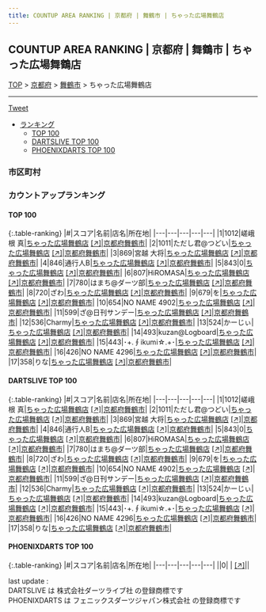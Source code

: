 ```yaml
---
title: COUNTUP AREA RANKING | 京都府 | 舞鶴市 | ちゃった広場舞鶴店
---
```

## COUNTUP AREA RANKING | 京都府 | 舞鶴市 | ちゃった広場舞鶴店

[TOP](/darts/rank/) > [京都府](/darts/rank/京都府/) > [舞鶴市](/darts/rank/京都府/舞鶴市/) > ちゃった広場舞鶴店

___

<a href="https://twitter.com/share?ref_src=twsrc%5Etfw" data-text="COUNTUP AREA RANKING | 京都府舞鶴市ちゃった広場舞鶴店" class="twitter-share-button" data-hashtags="DARTSLIVE,PHOENIXDARTS,darts,ダーツ" data-show-count="false">Tweet</a>

* [ランキング](#カウントアップランキング)
    * [TOP 100](#top-100)
    * [DARTSLIVE TOP 100](#dartslive-top-100)
    * [PHOENIXDARTS TOP 100](#phoenixdarts-top-100)

### 市区町村

<ul>

</ul>

### カウントアップランキング

#### TOP 100



{:.table-ranking}
|#|スコア|名前|店名|所在地|
|---|---|---|---|---|
|1|1012|<span class="rank-name-dl">嵯峨根 真</span>|<a href="/darts/rank/shops/ed7714a7a9fdcbba0d9b047a20a7ba1e.html">ちゃった広場舞鶴店</a> <a href="https://search.dartslive.com/jp/shop/ed7714a7a9fdcbba0d9b047a20a7ba1e">[↗]</a>|<a href="/darts/rank/京都府/舞鶴市">京都府舞鶴市</a>|
|2|1011|<span class="rank-name-dl">ただし君@つどい</span>|<a href="/darts/rank/shops/ed7714a7a9fdcbba0d9b047a20a7ba1e.html">ちゃった広場舞鶴店</a> <a href="https://search.dartslive.com/jp/shop/ed7714a7a9fdcbba0d9b047a20a7ba1e">[↗]</a>|<a href="/darts/rank/京都府/舞鶴市">京都府舞鶴市</a>|
|3|869|<span class="rank-name-dl">宮越 大将</span>|<a href="/darts/rank/shops/ed7714a7a9fdcbba0d9b047a20a7ba1e.html">ちゃった広場舞鶴店</a> <a href="https://search.dartslive.com/jp/shop/ed7714a7a9fdcbba0d9b047a20a7ba1e">[↗]</a>|<a href="/darts/rank/京都府/舞鶴市">京都府舞鶴市</a>|
|4|846|<span class="rank-name-dl">通行人B</span>|<a href="/darts/rank/shops/ed7714a7a9fdcbba0d9b047a20a7ba1e.html">ちゃった広場舞鶴店</a> <a href="https://search.dartslive.com/jp/shop/ed7714a7a9fdcbba0d9b047a20a7ba1e">[↗]</a>|<a href="/darts/rank/京都府/舞鶴市">京都府舞鶴市</a>|
|5|843|<span class="rank-name-dl">0</span>|<a href="/darts/rank/shops/ed7714a7a9fdcbba0d9b047a20a7ba1e.html">ちゃった広場舞鶴店</a> <a href="https://search.dartslive.com/jp/shop/ed7714a7a9fdcbba0d9b047a20a7ba1e">[↗]</a>|<a href="/darts/rank/京都府/舞鶴市">京都府舞鶴市</a>|
|6|807|<span class="rank-name-dl">HiROMASA</span>|<a href="/darts/rank/shops/ed7714a7a9fdcbba0d9b047a20a7ba1e.html">ちゃった広場舞鶴店</a> <a href="https://search.dartslive.com/jp/shop/ed7714a7a9fdcbba0d9b047a20a7ba1e">[↗]</a>|<a href="/darts/rank/京都府/舞鶴市">京都府舞鶴市</a>|
|7|780|<span class="rank-name-dl">はまち@ダーツ部</span>|<a href="/darts/rank/shops/ed7714a7a9fdcbba0d9b047a20a7ba1e.html">ちゃった広場舞鶴店</a> <a href="https://search.dartslive.com/jp/shop/ed7714a7a9fdcbba0d9b047a20a7ba1e">[↗]</a>|<a href="/darts/rank/京都府/舞鶴市">京都府舞鶴市</a>|
|8|720|<span class="rank-name-dl">ざわ</span>|<a href="/darts/rank/shops/ed7714a7a9fdcbba0d9b047a20a7ba1e.html">ちゃった広場舞鶴店</a> <a href="https://search.dartslive.com/jp/shop/ed7714a7a9fdcbba0d9b047a20a7ba1e">[↗]</a>|<a href="/darts/rank/京都府/舞鶴市">京都府舞鶴市</a>|
|9|679|<span class="rank-name-dl">を</span>|<a href="/darts/rank/shops/ed7714a7a9fdcbba0d9b047a20a7ba1e.html">ちゃった広場舞鶴店</a> <a href="https://search.dartslive.com/jp/shop/ed7714a7a9fdcbba0d9b047a20a7ba1e">[↗]</a>|<a href="/darts/rank/京都府/舞鶴市">京都府舞鶴市</a>|
|10|654|<span class="rank-name-dl">NO NAME 4902</span>|<a href="/darts/rank/shops/ed7714a7a9fdcbba0d9b047a20a7ba1e.html">ちゃった広場舞鶴店</a> <a href="https://search.dartslive.com/jp/shop/ed7714a7a9fdcbba0d9b047a20a7ba1e">[↗]</a>|<a href="/darts/rank/京都府/舞鶴市">京都府舞鶴市</a>|
|11|599|<span class="rank-name-dl">ざ@日刊サンデー</span>|<a href="/darts/rank/shops/ed7714a7a9fdcbba0d9b047a20a7ba1e.html">ちゃった広場舞鶴店</a> <a href="https://search.dartslive.com/jp/shop/ed7714a7a9fdcbba0d9b047a20a7ba1e">[↗]</a>|<a href="/darts/rank/京都府/舞鶴市">京都府舞鶴市</a>|
|12|536|<span class="rank-name-dl">Charmy</span>|<a href="/darts/rank/shops/ed7714a7a9fdcbba0d9b047a20a7ba1e.html">ちゃった広場舞鶴店</a> <a href="https://search.dartslive.com/jp/shop/ed7714a7a9fdcbba0d9b047a20a7ba1e">[↗]</a>|<a href="/darts/rank/京都府/舞鶴市">京都府舞鶴市</a>|
|13|524|<span class="rank-name-dl">かーじぃ</span>|<a href="/darts/rank/shops/ed7714a7a9fdcbba0d9b047a20a7ba1e.html">ちゃった広場舞鶴店</a> <a href="https://search.dartslive.com/jp/shop/ed7714a7a9fdcbba0d9b047a20a7ba1e">[↗]</a>|<a href="/darts/rank/京都府/舞鶴市">京都府舞鶴市</a>|
|14|493|<span class="rank-name-dl">kuzan@Logboard</span>|<a href="/darts/rank/shops/ed7714a7a9fdcbba0d9b047a20a7ba1e.html">ちゃった広場舞鶴店</a> <a href="https://search.dartslive.com/jp/shop/ed7714a7a9fdcbba0d9b047a20a7ba1e">[↗]</a>|<a href="/darts/rank/京都府/舞鶴市">京都府舞鶴市</a>|
|15|443|<span class="rank-name-dl">･+.∮ikumi☆.+･</span>|<a href="/darts/rank/shops/ed7714a7a9fdcbba0d9b047a20a7ba1e.html">ちゃった広場舞鶴店</a> <a href="https://search.dartslive.com/jp/shop/ed7714a7a9fdcbba0d9b047a20a7ba1e">[↗]</a>|<a href="/darts/rank/京都府/舞鶴市">京都府舞鶴市</a>|
|16|426|<span class="rank-name-dl">NO NAME 4296</span>|<a href="/darts/rank/shops/ed7714a7a9fdcbba0d9b047a20a7ba1e.html">ちゃった広場舞鶴店</a> <a href="https://search.dartslive.com/jp/shop/ed7714a7a9fdcbba0d9b047a20a7ba1e">[↗]</a>|<a href="/darts/rank/京都府/舞鶴市">京都府舞鶴市</a>|
|17|358|<span class="rank-name-dl">りな</span>|<a href="/darts/rank/shops/ed7714a7a9fdcbba0d9b047a20a7ba1e.html">ちゃった広場舞鶴店</a> <a href="https://search.dartslive.com/jp/shop/ed7714a7a9fdcbba0d9b047a20a7ba1e">[↗]</a>|<a href="/darts/rank/京都府/舞鶴市">京都府舞鶴市</a>|


#### DARTSLIVE TOP 100



{:.table-ranking}
|#|スコア|名前|店名|所在地|
|---|---|---|---|---|
|1|1012|<span class="rank-name-dl">嵯峨根 真</span>|<a href="/darts/rank/shops/ed7714a7a9fdcbba0d9b047a20a7ba1e.html">ちゃった広場舞鶴店</a> <a href="https://search.dartslive.com/jp/shop/ed7714a7a9fdcbba0d9b047a20a7ba1e">[↗]</a>|<a href="/darts/rank/京都府/舞鶴市">京都府舞鶴市</a>|
|2|1011|<span class="rank-name-dl">ただし君@つどい</span>|<a href="/darts/rank/shops/ed7714a7a9fdcbba0d9b047a20a7ba1e.html">ちゃった広場舞鶴店</a> <a href="https://search.dartslive.com/jp/shop/ed7714a7a9fdcbba0d9b047a20a7ba1e">[↗]</a>|<a href="/darts/rank/京都府/舞鶴市">京都府舞鶴市</a>|
|3|869|<span class="rank-name-dl">宮越 大将</span>|<a href="/darts/rank/shops/ed7714a7a9fdcbba0d9b047a20a7ba1e.html">ちゃった広場舞鶴店</a> <a href="https://search.dartslive.com/jp/shop/ed7714a7a9fdcbba0d9b047a20a7ba1e">[↗]</a>|<a href="/darts/rank/京都府/舞鶴市">京都府舞鶴市</a>|
|4|846|<span class="rank-name-dl">通行人B</span>|<a href="/darts/rank/shops/ed7714a7a9fdcbba0d9b047a20a7ba1e.html">ちゃった広場舞鶴店</a> <a href="https://search.dartslive.com/jp/shop/ed7714a7a9fdcbba0d9b047a20a7ba1e">[↗]</a>|<a href="/darts/rank/京都府/舞鶴市">京都府舞鶴市</a>|
|5|843|<span class="rank-name-dl">0</span>|<a href="/darts/rank/shops/ed7714a7a9fdcbba0d9b047a20a7ba1e.html">ちゃった広場舞鶴店</a> <a href="https://search.dartslive.com/jp/shop/ed7714a7a9fdcbba0d9b047a20a7ba1e">[↗]</a>|<a href="/darts/rank/京都府/舞鶴市">京都府舞鶴市</a>|
|6|807|<span class="rank-name-dl">HiROMASA</span>|<a href="/darts/rank/shops/ed7714a7a9fdcbba0d9b047a20a7ba1e.html">ちゃった広場舞鶴店</a> <a href="https://search.dartslive.com/jp/shop/ed7714a7a9fdcbba0d9b047a20a7ba1e">[↗]</a>|<a href="/darts/rank/京都府/舞鶴市">京都府舞鶴市</a>|
|7|780|<span class="rank-name-dl">はまち@ダーツ部</span>|<a href="/darts/rank/shops/ed7714a7a9fdcbba0d9b047a20a7ba1e.html">ちゃった広場舞鶴店</a> <a href="https://search.dartslive.com/jp/shop/ed7714a7a9fdcbba0d9b047a20a7ba1e">[↗]</a>|<a href="/darts/rank/京都府/舞鶴市">京都府舞鶴市</a>|
|8|720|<span class="rank-name-dl">ざわ</span>|<a href="/darts/rank/shops/ed7714a7a9fdcbba0d9b047a20a7ba1e.html">ちゃった広場舞鶴店</a> <a href="https://search.dartslive.com/jp/shop/ed7714a7a9fdcbba0d9b047a20a7ba1e">[↗]</a>|<a href="/darts/rank/京都府/舞鶴市">京都府舞鶴市</a>|
|9|679|<span class="rank-name-dl">を</span>|<a href="/darts/rank/shops/ed7714a7a9fdcbba0d9b047a20a7ba1e.html">ちゃった広場舞鶴店</a> <a href="https://search.dartslive.com/jp/shop/ed7714a7a9fdcbba0d9b047a20a7ba1e">[↗]</a>|<a href="/darts/rank/京都府/舞鶴市">京都府舞鶴市</a>|
|10|654|<span class="rank-name-dl">NO NAME 4902</span>|<a href="/darts/rank/shops/ed7714a7a9fdcbba0d9b047a20a7ba1e.html">ちゃった広場舞鶴店</a> <a href="https://search.dartslive.com/jp/shop/ed7714a7a9fdcbba0d9b047a20a7ba1e">[↗]</a>|<a href="/darts/rank/京都府/舞鶴市">京都府舞鶴市</a>|
|11|599|<span class="rank-name-dl">ざ@日刊サンデー</span>|<a href="/darts/rank/shops/ed7714a7a9fdcbba0d9b047a20a7ba1e.html">ちゃった広場舞鶴店</a> <a href="https://search.dartslive.com/jp/shop/ed7714a7a9fdcbba0d9b047a20a7ba1e">[↗]</a>|<a href="/darts/rank/京都府/舞鶴市">京都府舞鶴市</a>|
|12|536|<span class="rank-name-dl">Charmy</span>|<a href="/darts/rank/shops/ed7714a7a9fdcbba0d9b047a20a7ba1e.html">ちゃった広場舞鶴店</a> <a href="https://search.dartslive.com/jp/shop/ed7714a7a9fdcbba0d9b047a20a7ba1e">[↗]</a>|<a href="/darts/rank/京都府/舞鶴市">京都府舞鶴市</a>|
|13|524|<span class="rank-name-dl">かーじぃ</span>|<a href="/darts/rank/shops/ed7714a7a9fdcbba0d9b047a20a7ba1e.html">ちゃった広場舞鶴店</a> <a href="https://search.dartslive.com/jp/shop/ed7714a7a9fdcbba0d9b047a20a7ba1e">[↗]</a>|<a href="/darts/rank/京都府/舞鶴市">京都府舞鶴市</a>|
|14|493|<span class="rank-name-dl">kuzan@Logboard</span>|<a href="/darts/rank/shops/ed7714a7a9fdcbba0d9b047a20a7ba1e.html">ちゃった広場舞鶴店</a> <a href="https://search.dartslive.com/jp/shop/ed7714a7a9fdcbba0d9b047a20a7ba1e">[↗]</a>|<a href="/darts/rank/京都府/舞鶴市">京都府舞鶴市</a>|
|15|443|<span class="rank-name-dl">･+.∮ikumi☆.+･</span>|<a href="/darts/rank/shops/ed7714a7a9fdcbba0d9b047a20a7ba1e.html">ちゃった広場舞鶴店</a> <a href="https://search.dartslive.com/jp/shop/ed7714a7a9fdcbba0d9b047a20a7ba1e">[↗]</a>|<a href="/darts/rank/京都府/舞鶴市">京都府舞鶴市</a>|
|16|426|<span class="rank-name-dl">NO NAME 4296</span>|<a href="/darts/rank/shops/ed7714a7a9fdcbba0d9b047a20a7ba1e.html">ちゃった広場舞鶴店</a> <a href="https://search.dartslive.com/jp/shop/ed7714a7a9fdcbba0d9b047a20a7ba1e">[↗]</a>|<a href="/darts/rank/京都府/舞鶴市">京都府舞鶴市</a>|
|17|358|<span class="rank-name-dl">りな</span>|<a href="/darts/rank/shops/ed7714a7a9fdcbba0d9b047a20a7ba1e.html">ちゃった広場舞鶴店</a> <a href="https://search.dartslive.com/jp/shop/ed7714a7a9fdcbba0d9b047a20a7ba1e">[↗]</a>|<a href="/darts/rank/京都府/舞鶴市">京都府舞鶴市</a>|


#### PHOENIXDARTS TOP 100



{:.table-ranking}
|#|スコア|名前|店名|所在地|
|---|---|---|---|---|
||0|<span class="rank-name-dl"> </span>|<a href="/darts/rank/shops/.html"></a> <a href="">[↗]</a>|<a href="/darts/rank//"></a>|


<div class="footer border-top border-gray-light mt-5 pt-3 text-right text-gray">
    last update : <span style="font-weight: italic" id="foot_last_modified"></span><br />
    DARTSLIVE は 株式会社ダーツライブ社 の登録商標です<br />
    PHOENIXDARTS は フェニックスダーツジャパン株式会社 の登録商標です<br />
</div>

<script src="https://cdnjs.cloudflare.com/ajax/libs/jquery.tablesorter/2.31.3/js/jquery.tablesorter.min.js" integrity="sha512-qzgd5cYSZcosqpzpn7zF2ZId8f/8CHmFKZ8j7mU4OUXTNRd5g+ZHBPsgKEwoqxCtdQvExE5LprwwPAgoicguNg==" crossorigin="anonymous" referrerpolicy="no-referrer"></script>
<link rel="stylesheet" href="https://cdnjs.cloudflare.com/ajax/libs/jquery.tablesorter/2.31.3/css/theme.default.min.css" integrity="sha512-wghhOJkjQX0Lh3NSWvNKeZ0ZpNn+SPVXX1Qyc9OCaogADktxrBiBdKGDoqVUOyhStvMBmJQ8ZdMHiR3wuEq8+w==" crossorigin="anonymous" referrerpolicy="no-referrer" />
<script>
$(function() {
    $(".table-ranking").tablesorter({sortList:[[0, 0]]});
    $("#foot_last_modified").text(formatDate(new Date(document.lastModified), 'yyyy-MM-dd HH:mm:ss'));
});
</script>

<script async src="https://platform.twitter.com/widgets.js" charset="utf-8"></script>